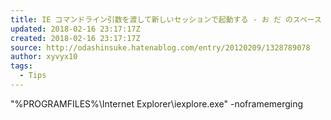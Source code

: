 ```yaml
---
title: IE コマンドライン引数を渡して新しいセッションで起動する - お だ のスペース
updated: 2018-02-16 23:17:17Z
created: 2018-02-16 23:17:17Z
source: http://odashinsuke.hatenablog.com/entry/20120209/1328789078
author: xyvyx10
tags:
  - Tips
---
```


"%PROGRAMFILES%\Internet Explorer\iexplore.exe" -noframemerging <URL>